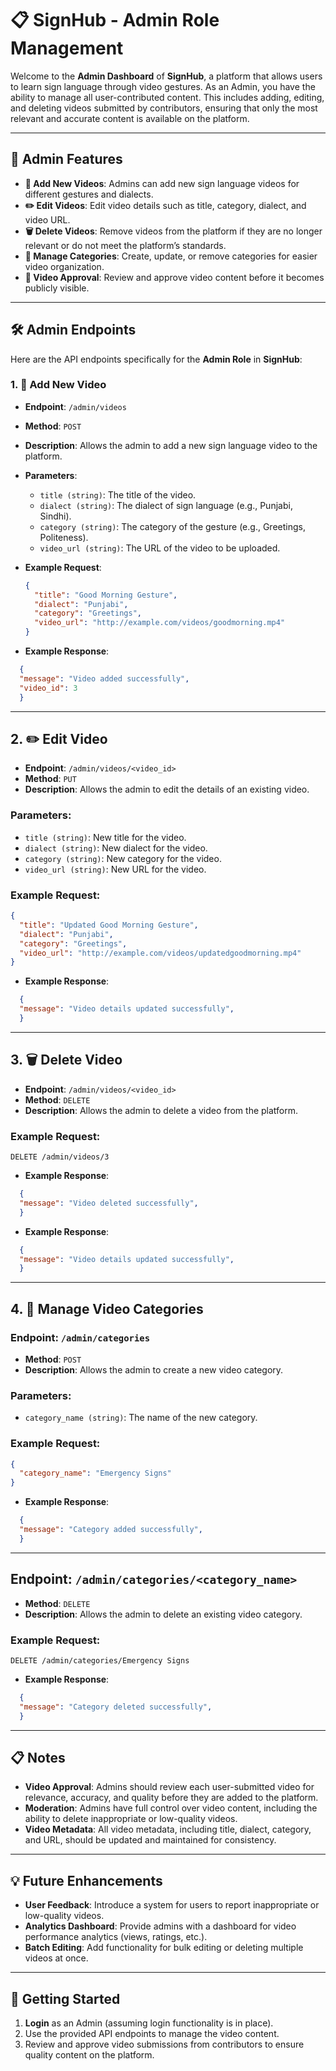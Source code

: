 # 📋 **SignHub - Admin Role Management**

Welcome to the **Admin Dashboard** of **SignHub**, a platform that allows users to learn sign language through video gestures. As an Admin, you have the ability to manage all user-contributed content. This includes adding, editing, and deleting videos submitted by contributors, ensuring that only the most relevant and accurate content is available on the platform.

---

## 🌟 **Admin Features**

- **🎥 Add New Videos**: Admins can add new sign language videos for different gestures and dialects.
- **✏️ Edit Videos**: Edit video details such as title, category, dialect, and video URL.
- **🗑️ Delete Videos**: Remove videos from the platform if they are no longer relevant or do not meet the platform’s standards.
- **📂 Manage Categories**: Create, update, or remove categories for easier video organization.
- **🔧 Video Approval**: Review and approve video content before it becomes publicly visible.

---

## 🛠️ **Admin Endpoints**

Here are the API endpoints specifically for the **Admin Role** in **SignHub**:

### 1. **🎥 Add New Video**
- **Endpoint**: `/admin/videos`
- **Method**: `POST`
- **Description**: Allows the admin to add a new sign language video to the platform.
- **Parameters**:
  - `title (string)`: The title of the video.
  - `dialect (string)`: The dialect of sign language (e.g., Punjabi, Sindhi).
  - `category (string)`: The category of the gesture (e.g., Greetings, Politeness).
  - `video_url (string)`: The URL of the video to be uploaded.
  
- **Example Request**:
  ```json
  {
    "title": "Good Morning Gesture",
    "dialect": "Punjabi",
    "category": "Greetings",
    "video_url": "http://example.com/videos/goodmorning.mp4"
  }
  ```
- **Example Response**:
```json
  {
  "message": "Video added successfully",
  "video_id": 3
  }
```
---

## 2. ✏️ Edit Video
- **Endpoint**: `/admin/videos/<video_id>`
- **Method**: `PUT`
- **Description**: Allows the admin to edit the details of an existing video.
  
### Parameters:
- `title (string)`: New title for the video.
- `dialect (string)`: New dialect for the video.
- `category (string)`: New category for the video.
- `video_url (string)`: New URL for the video.
  
### Example Request:
```json
{
  "title": "Updated Good Morning Gesture",
  "dialect": "Punjabi",
  "category": "Greetings",
  "video_url": "http://example.com/videos/updatedgoodmorning.mp4"
}
```
- **Example Response**:
```json
  {
  "message": "Video details updated successfully",
  }
```
---

## 3. 🗑️ Delete Video
- **Endpoint**: `/admin/videos/<video_id>`
- **Method**: `DELETE`
- **Description**: Allows the admin to delete a video from the platform.

### Example Request:
```plaintext
DELETE /admin/videos/3
```
- **Example Response**:
```json
  {
  "message": "Video deleted successfully",
  }
```

- **Example Response**:
```json
  {
  "message": "Video details updated successfully",
  }
```
---

## 4. 📂 Manage Video Categories

### Endpoint: `/admin/categories`
- **Method**: `POST`
- **Description**: Allows the admin to create a new video category.

### Parameters:
- `category_name (string)`: The name of the new category.

### Example Request:
```json
{
  "category_name": "Emergency Signs"
}
```
- **Example Response**:
```json
  {
  "message": "Category added successfully",
  }
```
---
## Endpoint: `/admin/categories/<category_name>`
- **Method**: `DELETE`
- **Description**: Allows the admin to delete an existing video category.

### Example Request:
```plaintext
DELETE /admin/categories/Emergency Signs
```
- **Example Response**:
```json
  {
  "message": "Category deleted successfully",
  }
```
---
## 📋 **Notes**
- **Video Approval**: Admins should review each user-submitted video for relevance, accuracy, and quality before they are added to the platform.
- **Moderation**: Admins have full control over video content, including the ability to delete inappropriate or low-quality videos.
- **Video Metadata**: All video metadata, including title, dialect, category, and URL, should be updated and maintained for consistency.

---

## 💡 **Future Enhancements**
- **User Feedback**: Introduce a system for users to report inappropriate or low-quality videos.
- **Analytics Dashboard**: Provide admins with a dashboard for video performance analytics (views, ratings, etc.).
- **Batch Editing**: Add functionality for bulk editing or deleting multiple videos at once.

---

## 🎯 **Getting Started**
1. **Login** as an Admin (assuming login functionality is in place).
2. Use the provided API endpoints to manage the video content.
3. Review and approve video submissions from contributors to ensure quality content on the platform.
